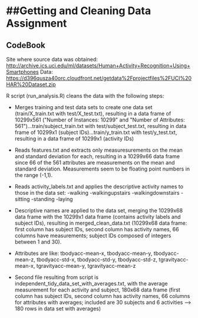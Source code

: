 ##Getting and Cleaning Data Assignment
========================================

CodeBook
----------------------------------------

Site where source data was obtained: http://archive.ics.uci.edu/ml/datasets/Human+Activity+Recognition+Using+Smartphones
Data: https://d396qusza40orc.cloudfront.net/getdata%2Fprojectfiles%2FUCI%20HAR%20Dataset.zip

R script (run_analysis.R) cleans the data with the following steps:

* Merges training and test data sets to create one data set (train/X_train.txt with test/X_test.txt), resulting in a data frame of 10299x561 ("Number of Instances: 10299" and "Number of Attributes: 561")...train/subject_train.txt with test/subject_test.txt, resulting in data frame of 10299x1 (subject IDs)...train/y_train.txt with test/y_test.txt, resulting in a data frame of 10299x1 (activity IDs)
* Reads features.txt and extracts only measuresurements on the mean and standard deviation for each, resulting in a 10299x66 data frame since 66 of the 561 attributes are measurements on the mean and standard deviation.  Measurements seem to be floating point numbers in the range (-1,1).
* Reads activity_labels.txt and applies the descriptive activity names to those in the data set:
	-walking
	-walkingupstairs
	-walkingdownstairs
	-sitting
	-standing
	-laying

* Descriptive names are applied to the data set, merging the 10299x68 data frame with the 10299x1 data frame (contains activity labels and subject IDs), resulting in merged_clean_data.txt (10299x68 data frame: first column has subject IDs, second column has activity names, 66 columns have measurements; subject IDs composed of integers between 1 and 30).
* Attributes are like: tbodyacc-mean-x, tbodyacc-mean-y, tbodyacc-mean-z, tbodyacc-std-x, tbodyacc-std-y, tbodyacc-std-z, tgravityacc-mean-x, tgravityacc-mean-y, tgravityacc-mean-z

* Second file resulting from script is independent_tidy_data_set_with_averages.txt, with the average measurement for each activity and subject, 180x68 data frame (first column has subject IDs, second column has activity names, 66 columns for attributes with averages; included are 30 subjects and 6 activities --> 180 rows in data set with averages)
	
